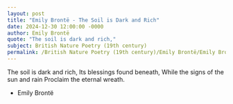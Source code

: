 ```yaml
---
layout: post
title: "Emily Brontë - The Soil is Dark and Rich"
date: 2024-12-30 12:00:00 -0000
author: Emily Brontë
quote: "The soil is dark and rich,"
subject: British Nature Poetry (19th century)
permalink: /British Nature Poetry (19th century)/Emily Brontë/Emily Brontë - The Soil is Dark and Rich
---
```


The soil is dark and rich,
Its blessings found beneath,
While the signs of the sun and rain
Proclaim the eternal wreath.

- Emily Brontë
